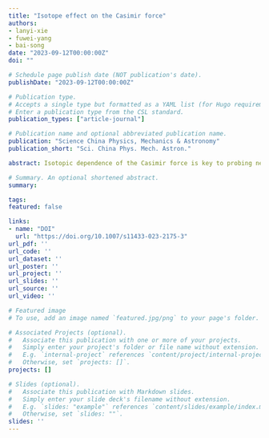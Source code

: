 ```yaml
---
title: "Isotope effect on the Casimir force"
authors:
- lanyi-xie
- fuwei-yang
- bai-song
date: "2023-09-12T00:00:00Z"
doi: ""

# Schedule page publish date (NOT publication's date).
publishDate: "2023-09-12T00:00:00Z"

# Publication type.
# Accepts a single type but formatted as a YAML list (for Hugo requirements).
# Enter a publication type from the CSL standard.
publication_types: ["article-journal"]

# Publication name and optional abbreviated publication name.
publication: "Science China Physics, Mechanics & Astronomy"
publication_short: "Sci. China Phys. Mech. Astron."

abstract: Isotopic dependence of the Casimir force is key to probing new physics and pushing novel technologies at the micro and nanoscale, but is largely unexplored. In 2002, an isotope effect of 10e−4 was estimated for metals—orders of magnitude beyond the experimental resolution. Here, by employing the Lifshitz theory, we reveal a significant isotope effect of over 10e−1 for polar dielectrics. This effect arises from the isotope-mass-induced line shift of the zone-center optical phonons and is insensitive to the linewidth. We perform numerical analyses on both the imaginary and real-frequency axes, and derive analytical formulas for predicting the isotope effect. The three-orders-of-magnitude difference between polar dielectrics and metals arises from the distinct isotopic dependence of the phonon and plasma frequencies. Our work opens up a new avenue for engineering forces at small scales and may also facilitate the quest for the fifth force of nature.

# Summary. An optional shortened abstract.
summary: 

tags:
featured: false

links:
- name: "DOI"
  url: "https://doi.org/10.1007/s11433-023-2175-3"
url_pdf: ''
url_code: ''
url_dataset: ''
url_poster: ''
url_project: ''
url_slides: ''
url_source: ''
url_video: ''

# Featured image
# To use, add an image named `featured.jpg/png` to your page's folder. 

# Associated Projects (optional).
#   Associate this publication with one or more of your projects.
#   Simply enter your project's folder or file name without extension.
#   E.g. `internal-project` references `content/project/internal-project/index.md`.
#   Otherwise, set `projects: []`.
projects: []

# Slides (optional).
#   Associate this publication with Markdown slides.
#   Simply enter your slide deck's filename without extension.
#   E.g. `slides: "example"` references `content/slides/example/index.md`.
#   Otherwise, set `slides: ""`.
slides: ''
---
```

